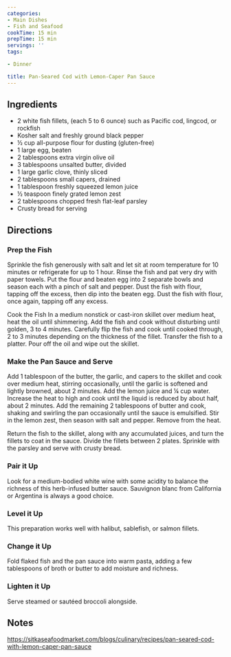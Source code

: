 ```yaml
---
categories:
- Main Dishes
- Fish and Seafood
cookTime: 15 min
prepTime: 15 min
servings: ''
tags:

- Dinner

title: Pan-Seared Cod with Lemon-Caper Pan Sauce
---
```


## Ingredients 

- 2 white fish fillets, (each 5 to 6 ounce) such as Pacific cod, lingcod, or rockfish
- Kosher salt and freshly ground black pepper
- ½ cup all-purpose flour for dusting (gluten-free)
- 1 large egg, beaten
- 2 tablespoons extra virgin olive oil
- 3 tablespoons unsalted butter, divided
- 1 large garlic clove, thinly sliced
- 2 tablespoons small capers, drained
- 1 tablespoon freshly squeezed lemon juice
- ½ teaspoon finely grated lemon zest
- 2 tablespoons chopped fresh flat-leaf parsley
- Crusty bread for serving

## Directions 

### Prep the Fish

Sprinkle the fish generously with salt and let sit at room temperature for 10 minutes or refrigerate for up to 1 hour. Rinse the fish and pat very dry with paper towels. Put the flour and beaten egg into 2 separate bowls and season each with a pinch of salt and pepper. Dust the fish with flour, tapping off the excess, then dip into the beaten egg. Dust the fish with flour, once again, tapping off any excess.

Cook the Fish In a medium nonstick or cast-iron skillet over medium heat, heat the oil until shimmering. Add the fish and cook without disturbing until golden, 3 to 4 minutes. Carefully flip the fish and cook until cooked through, 2 to 3 minutes depending on the thickness of the fillet. Transfer the fish to a platter. Pour off the oil and wipe out the skillet.

### Make the Pan Sauce and Serve

Add 1 tablespoon of the butter, the garlic, and capers to the skillet and cook over medium heat, stirring occasionally, until the garlic is softened and lightly browned, about 2 minutes. Add the lemon juice and ¼ cup water. Increase the heat to high and cook until the liquid is reduced by about half, about 2 minutes. Add the remaining 2 tablespoons of butter and cook, shaking and swirling the pan occasionally until the sauce is emulsified. Stir in the lemon zest, then season with salt and pepper. Remove from the heat.

Return the fish to the skillet, along with any accumulated juices, and turn the fillets to coat in the sauce. Divide the fillets between 2 plates. Sprinkle with the parsley and serve with crusty bread.

### Pair it Up

Look for a medium-bodied white wine with some acidity to balance the richness of this herb-infused butter sauce. Sauvignon blanc from California or Argentina is always a good choice.

### Level it Up

This preparation works well with halibut, sablefish, or salmon fillets.

### Change it Up

Fold flaked fish and the pan sauce into warm pasta, adding a few tablespoons of broth or butter to add moisture and richness.

### Lighten it Up

Serve steamed or sautéed broccoli alongside.

## Notes 

https://sitkaseafoodmarket.com/blogs/culinary/recipes/pan-seared-cod-with-lemon-caper-pan-sauce
